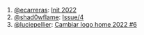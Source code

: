 1. [@ecarreras](https://github.com/ecarreras): [Init 2022](https://github.com/GeeksCAT/hacktoberfest-2022/pull/1)
2. [@shad0wflame](http://github.com/shad0wflame): [Issue/4](https://github.com/ctrl-alt-d/fressa/pull/5)
3. [@luciepellier](https://github.com/luciepellier): [Cambiar logo home 2022 #6](https://github.com/HacktoberfestES/hacktoberfestES2022-web/pull/6)
